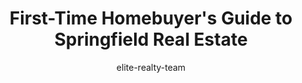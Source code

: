 ---
title: First-Time Homebuyer's Guide to Springfield Real Estate
slug: first-time-homebuyer-guide-springfield
excerpt: Everything you need to know about buying your first home in Springfield, from financing options to neighborhood insights. Our comprehensive guide will help you navigate the exciting journey to homeownership.
content: |
  # First-Time Homebuyer's Guide to Springfield Real Estate

  Buying your first home is one of life's biggest milestones, and we're here to help make the process as smooth as possible. Springfield offers a diverse range of neighborhoods and housing options perfect for first-time buyers.

  ## Getting Started: Financial Preparation

  Before you start looking at homes, it's important to understand your financial situation:

  ### 1. Check Your Credit Score
  - Aim for a score of 620 or higher for conventional loans
  - Consider FHA loans if your score is between 500-620
  - Review your credit report for errors and address them early

  ### 2. Save for a Down Payment
  - Conventional loans typically require 5-20% down
  - FHA loans allow as little as 3.5% down
  - Don't forget about closing costs (2-5% of home price)

  ### 3. Get Pre-Approved
  - Shop around with multiple lenders
  - Compare interest rates and terms
  - Understand the difference between pre-qualification and pre-approval

  ## Springfield Neighborhoods for First-Time Buyers

  ### Oak Hills
  - Average home price: $300,000-$500,000
  - Great schools and family-friendly atmosphere
  - Close to parks and shopping

  ### Riverside District
  - Average home price: $200,000-$350,000
  - Historic charm with modern amenities
  - Walking distance to downtown

  ### Meadowbrook
  - Average home price: $175,000-$275,000
  - Newer development with modern homes
  - Great for young professionals

  ## The Home Buying Process

  1. **Get Pre-Approved**: Secure financing before house hunting
  2. **Find a Real Estate Agent**: Work with someone who knows Springfield
  3. **Start House Hunting**: Make a wishlist but stay flexible
  4. **Make an Offer**: Your agent will help negotiate the best deal
  5. **Home Inspection**: Never skip this crucial step
  6. **Final Walkthrough**: Ensure everything is as expected
  7. **Closing**: Sign papers and get your keys!

  ## Common First-Time Buyer Mistakes to Avoid

  - Not getting pre-approved before house hunting
  - Focusing only on the monthly payment
  - Skipping the home inspection
  - Not budgeting for ongoing maintenance
  - Making emotional decisions without considering resale value

  ## Springfield First-Time Buyer Programs

  The city of Springfield offers several programs to help first-time buyers:

  - **Down Payment Assistance Program**: Up to $15,000 in down payment help
  - **First-Time Buyer Tax Credits**: Potential tax savings
  - **Low-Interest Loan Programs**: Below-market rate mortgages

  ## Next Steps

  Ready to start your home buying journey? Contact our team of experienced agents who specialize in working with first-time buyers. We'll guide you through every step of the process and help you find the perfect home in Springfield.

  *Remember, buying a home is a marathon, not a sprint. Take your time, ask questions, and don't be afraid to walk away from a deal that doesn't feel right.*

publishedAt: 2024-01-25T09:00:00.000Z
status: published
isFeatured: true
featuredImage:
  src: /images/blog/first-time-buyer-guide.jpg
  alt: First-time homebuyers looking at a house
  caption: The excitement of finding your first home
author: elite-realty-team
category: buying-guide
tags:
  - first-time buyers
  - Springfield real estate
  - home buying tips
  - financing
  - neighborhoods
seo:
  metaTitle: First-Time Homebuyer's Guide to Springfield IL Real Estate 2024
  metaDescription: Complete guide for first-time homebuyers in Springfield IL. Learn about financing, neighborhoods, and avoid common mistakes. Expert advice from Elite Realty.
  keywords:
    - first time homebuyer Springfield IL
    - Springfield real estate guide
    - buying first home Illinois
    - FHA loans Springfield
    - home buying process
---